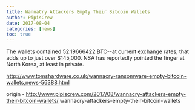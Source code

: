 ```yaml
---
title: WannaCry Attackers Empty Their Bitcoin Wallets
author: PipisCrew
date: 2017-08-04
categories: [news]
toc: true
---
```


The wallets contained 52.19666422 BTC--at current exchange rates, that adds up to just over $145,000. NSA has reportedly pointed the finger at North Korea, at least in private.

http://www.tomshardware.co.uk/wannacry-ransomware-empty-bitcoin-wallets,news-56388.html

origin - http://www.pipiscrew.com/2017/08/wannacry-attackers-empty-their-bitcoin-wallets/ wannacry-attackers-empty-their-bitcoin-wallets